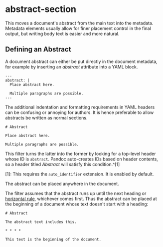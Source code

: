 # abstract-section

This moves a document's abstract from the main text into the
metadata. Metadata elements usually allow for finer placement
control in the final output, but writing body text is easier and
more natural.

## Defining an Abstract

A document abstract can either be put directly in the document
metadata, for example by inserting an *abstract* attribute into a
YAML block.

    ---
    abstract: |
      Place abstract here.

      Multiple paragraphs are possible.
    ---

The additional indentation and formatting requirements in YAML
headers can be confusing or annoying for authors. It is hence
preferable to allow abstracts be written as normal sections.

    # Abstract

    Place abstract here.

    Multiple paragraphs are possible.

This filter turns the latter into the former by looking for a
top-level header whose ID is `abstract`. Pandoc auto-creates IDs
based on header contents, so a header titled *Abstract* will
satisfy this condition.^[1]

[1]: This requires the `auto_identifier` extension. It is
     enabled by default.

The abstract can be placed anywhere in the document.

The filter assumes that the abstract runs up until the next
heading or [horizontal rule], whichever comes first. Thus the
abstract can be placed at the beginning of a document whose text
doesn't start with a heading:

    # Abstract

    The abstract text includes this.

    * * * *

    This text is the beginning of the document.


[horizontal rule]: https://pandoc.org/MANUAL.html#horizontal-rules
